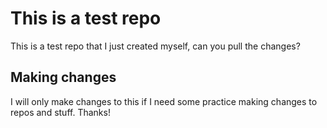 # This is a test repo

This is a test repo that I just created myself, can you pull the changes?

## Making changes
I will only make changes to this if I need some practice making changes to repos and stuff. Thanks!
